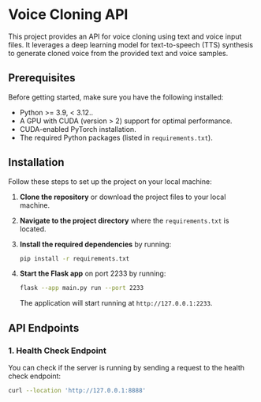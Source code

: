 # Voice Cloning API

This project provides an API for voice cloning using text and voice input files. It leverages a deep learning model for text-to-speech (TTS) synthesis to generate cloned voice from the provided text and voice samples.

## Prerequisites

Before getting started, make sure you have the following installed:

- Python >= 3.9, < 3.12..
- A GPU with CUDA (version > 2) support for optimal performance.
- CUDA-enabled PyTorch installation.
- The required Python packages (listed in `requirements.txt`).

## Installation

Follow these steps to set up the project on your local machine:

1. **Clone the repository** or download the project files to your local machine.

2. **Navigate to the project directory** where the `requirements.txt` is located.

3. **Install the required dependencies** by running:

    ```bash
    pip install -r requirements.txt
    ```

4. **Start the Flask app** on port 2233 by running:

    ```bash
    flask --app main.py run --port 2233
    ```

    The application will start running at `http://127.0.0.1:2233`.

## API Endpoints

### 1. Health Check Endpoint

You can check if the server is running by sending a request to the health check endpoint:

```bash
curl --location 'http://127.0.0.1:8888'
